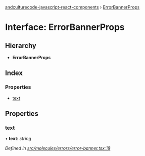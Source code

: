 [andculturecode-javascript-react-components](../README.md) › [ErrorBannerProps](errorbannerprops.md)

# Interface: ErrorBannerProps

## Hierarchy

* **ErrorBannerProps**

## Index

### Properties

* [text](errorbannerprops.md#text)

## Properties

###  text

• **text**: *string*

*Defined in [src/molecules/errors/error-banner.tsx:18](https://github.com/AndcultureCode/AndcultureCode.JavaScript.React.Components/blob/09a736c/src/molecules/errors/error-banner.tsx#L18)*
